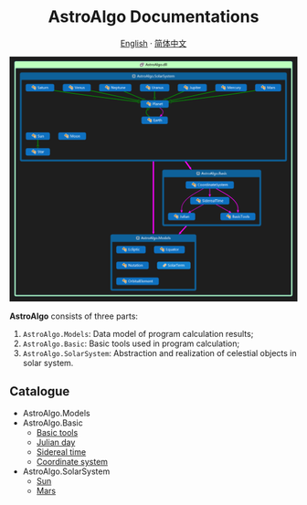 <p align="center">
    <h1 align="center">AstroAlgo Documentations</h2>
</p>

<p align="center">
    <a href="/docs/en">English</a>
    ·
    <a href="/docs/zh">简体中文</a>
</p>

![](/docs/imgs/class.png)

**AstroAlgo** consists of three parts:

1. `AstroAlgo.Models`: Data model of program calculation results;
2. `AstroAlgo.Basic`: Basic tools used in program calculation;
3. `AstroAlgo.SolarSystem`: Abstraction and realization of celestial objects in solar system.

## Catalogue

- AstroAlgo.Models
- AstroAlgo.Basic
  - [Basic tools](/docs/en/BasicTools.md)
  - [Julian day](/docs/en/Julian.md)
  - [Sidereal time](/docs/en/SiderealTime.md)
  - [Coordinate system](/docs/en/CoordinateSystem.md)
- AstroAlgo.SolarSystem
  - [Sun](/docs/en/Sun.md)
  - [Mars](/docs/en/Mars.md)